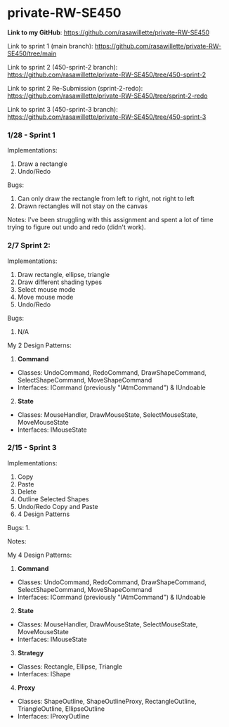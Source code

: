 # private-RW-SE450

**Link to my GitHub**: https://github.com/rasawillette/private-RW-SE450

Link to sprint 1 (main branch): https://github.com/rasawillette/private-RW-SE450/tree/main

Link to sprint 2 (450-sprint-2 branch): https://github.com/rasawillette/private-RW-SE450/tree/450-sprint-2

Link to sprint 2 Re-Submission (sprint-2-redo): https://github.com/rasawillette/private-RW-SE450/tree/sprint-2-redo

Link to sprint 3 (450-sprint-3 branch): https://github.com/rasawillette/private-RW-SE450/tree/450-sprint-3

### 1/28 - Sprint 1

Implementations:
1. Draw a rectangle 
2. Undo/Redo 

Bugs: 
1. Can only draw the rectangle from left to right, not right to left
2. Drawn rectangles will not stay on the canvas 

Notes: I've been struggling with this assignment and spent a lot of time trying to figure out undo and redo (didn't work). 

### 2/7 Sprint 2: 

Implementations:
1. Draw rectangle, ellipse, triangle
2. Draw different shading types
3. Select mouse mode
4. Move mouse mode 
5. Undo/Redo

Bugs:
1. N/A

My 2 Design Patterns:
1. **Command**
- Classes: UndoCommand, RedoCommand, DrawShapeCommand, SelectShapeCommand, MoveShapeCommand
- Interfaces: ICommand (previously "IAtmCommand") & IUndoable

2. **State**
- Classes: MouseHandler, DrawMouseState, SelectMouseState, MoveMouseState
- Interfaces: IMouseState

### 2/15 - Sprint 3

Implementations: 
1. Copy
2. Paste
3. Delete
4. Outline Selected Shapes
5. Undo/Redo Copy and Paste
6. 4 Design Patterns

Bugs:
1. 

Notes: 


My 4 Design Patterns:
1. **Command**
- Classes: UndoCommand, RedoCommand, DrawShapeCommand, SelectShapeCommand, MoveShapeCommand
- Interfaces: ICommand (previously "IAtmCommand") & IUndoable

2. **State**
- Classes: MouseHandler, DrawMouseState, SelectMouseState, MoveMouseState
- Interfaces: IMouseState

3. **Strategy**
- Classes: Rectangle, Ellipse, Triangle
- Interfaces: IShape

4. **Proxy**
- Classes: ShapeOutline, ShapeOutlineProxy, RectangleOutline, TriangleOutline, EllipseOutline
- Interfaces: IProxyOutline
